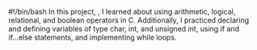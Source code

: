 #!/bin/bash
In this project, , I learned about using arithmetic, logical, relational, and boolean operators in C. 
Additionally, I practiced declaring and defining variables of type char, int, 
and unsigned int, using if and if...else statements, and implementing while loops.
